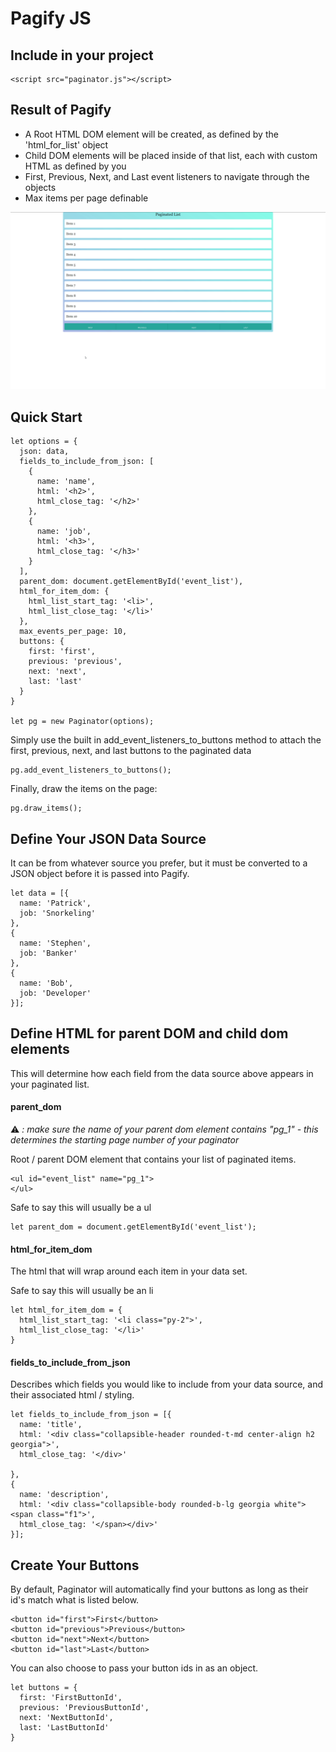 # Pagify JS

## Include in your project

```
<script src="paginator.js"></script>
```

## Result of Pagify

* A Root HTML DOM element will be created, as defined by the 'html_for_list' object
* Child DOM elements will be placed inside of that list, each with custom HTML as defined by you
* First, Previous, Next, and Last event listeners to navigate through the objects
* Max items per page definable


![Pagify Demo](demo.gif)

## Quick Start
```
let options = {
  json: data,
  fields_to_include_from_json: [
    {
      name: 'name',
      html: '<h2>',
      html_close_tag: '</h2>'
    },
    {
      name: 'job',
      html: '<h3>',
      html_close_tag: '</h3>'
    }
  ],
  parent_dom: document.getElementById('event_list'),
  html_for_item_dom: {
    html_list_start_tag: '<li>',
    html_list_close_tag: '</li>'
  },
  max_events_per_page: 10,
  buttons: {
    first: 'first',
    previous: 'previous',
    next: 'next',
    last: 'last'
  }
}

let pg = new Paginator(options);

```

Simply use the built in add_event_listeners_to_buttons method to attach the first, previous, next, and last buttons to the paginated data
```
pg.add_event_listeners_to_buttons();
```
Finally, draw the items on the page:
```
pg.draw_items();
```
## Define Your JSON Data Source

It can be from whatever source you prefer, but it must be converted to a JSON object before it is passed into Pagify.

```
let data = [{
  name: 'Patrick',
  job: 'Snorkeling'
},
{
  name: 'Stephen',
  job: 'Banker'
},
{
  name: 'Bob',
  job: 'Developer'
}];
```

## Define HTML for parent DOM and child dom elements

This will determine how each field from the data source above appears in your paginated list.


#### parent_dom
:warning: *: make sure the name of your parent dom element contains "pg_1" - this determines the starting page number of your paginator*

Root / parent DOM element that contains your list of paginated items.

```
<ul id="event_list" name="pg_1">
</ul>
```

Safe to say this will usually be a ul

```
let parent_dom = document.getElementById('event_list');
```

#### html_for_item_dom

The html that will wrap around each item in your data set.

Safe to say this will usually be an li
```
let html_for_item_dom = {
  html_list_start_tag: '<li class="py-2">',
  html_list_close_tag: '</li>'
}
```


#### fields_to_include_from_json
Describes which fields you would like to include from your data source, and their associated html / styling.
```
let fields_to_include_from_json = [{
  name: 'title',
  html: '<div class="collapsible-header rounded-t-md center-align h2 georgia">',
  html_close_tag: '</div>'

},
{
  name: 'description',
  html: '<div class="collapsible-body rounded-b-lg georgia white"><span class="f1">',
  html_close_tag: '</span></div>'
}];

```
## Create Your Buttons

By default, Paginator will automatically find your buttons as long as their id's match what is listed below.

```
<button id="first">First</button>
<button id="previous">Previous</button>
<button id="next">Next</button>
<button id="last">Last</button>
```

You can also choose to pass your button ids in as an object.

```
let buttons = {
  first: 'FirstButtonId',
  previous: 'PreviousButtonId',
  next: 'NextButtonId',
  last: 'LastButtonId'
}
```
